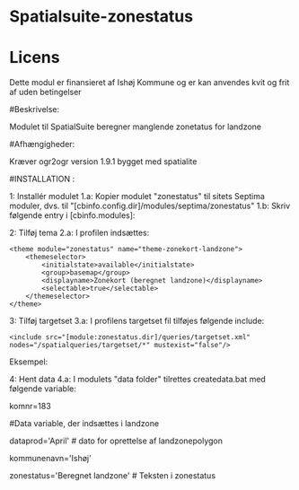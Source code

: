 Spatialsuite-zonestatus
=======================


# Licens

Dette modul er finansieret af Ishøj Kommune og er kan anvendes kvit og frit af uden betingelser


#Beskrivelse:

Modulet til SpatialSuite beregner manglende zonetatus for landzone


#Afhængigheder:

Kræver ogr2ogr version 1.9.1 bygget med spatialite

#INSTALLATION :

1:   Installér modulet
1.a: Kopier modulet "zonestatus" til sitets Septima moduler, dvs. til "[cbinfo.config.dir]/modules/septima/zonestatus"
1.b: Skriv følgende entry i [cbinfo.modules]: <module name="zonestatus" dir="septima/zonestatus"/>

2: Tilføj tema
2.a: I profilen indsættes:

    <theme module="zonestatus" name="theme-zonekort-landzone">
        <themeselector>
            <initialstate>available</initialstate>
            <group>basemap</group>
            <displayname>Zonekort (beregnet landzone)</displayname>
            <selectable>true</selectable>
        </themeselector>
    </theme>

3: Tilføj targetset
3.a: I profilens targetset fil tilføjes følgende include:

    <include src="[module:zonestatus.dir]/queries/targetset.xml" nodes="/spatialqueries/targetset/*" mustexist="false"/>

Eksempel:

 <targetset name="std_soegning" maxresult="500" >
    <include src="[module:zonestatus.dir]/queries/targetset.xml" nodes="/spatialqueries/targetset/*" mustexist="false"/>
	<target displayname="Skoler"
		presentation="[module:kbh.dir]/presentations/pres-buf-skoler"
		maxresult="50" srs="25832">
		<datasource name="ds_skoler" />
	</target>
</targetset>


4: Hent data
4.a: I modulets "data folder" tilrettes createdata.bat  med følgende variable:

komnr=183

#Data variable, der indsættes i landzone

dataprod='April' # dato for oprettelse af landzonepolygon

kommunenavn='Ishøj'

zonestatus='Beregnet landzone' # Teksten i zonestatus
